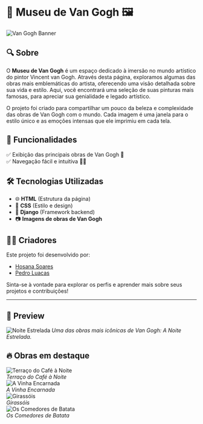 # 🎨 Museu de Van Gogh 🖼️

![Van Gogh Banner](https://upload.wikimedia.org/wikipedia/commons/a/a1/Van_Gogh_-_Self-Portrait_with_Gray_Felt_Hat.jpg)

## 🔍 Sobre
O **Museu de Van Gogh** é um espaço dedicado à imersão no mundo artístico do pintor Vincent van Gogh. Através desta página, exploramos algumas das obras mais emblemáticas do artista, oferecendo uma visão detalhada sobre sua vida e estilo. Aqui, você encontrará uma seleção de suas pinturas mais famosas, para apreciar sua genialidade e legado artístico.

O projeto foi criado para compartilhar um pouco da beleza e complexidade das obras de Van Gogh com o mundo. Cada imagem é uma janela para o estilo único e as emoções intensas que ele imprimiu em cada tela.

## 🚀 Funcionalidades
✅ Exibição das principais obras de Van Gogh 🎨  
✅ Navegação fácil e intuitiva 👨‍🎨  

## 🛠️ Tecnologias Utilizadas
- 🌐 **HTML** (Estrutura da página)
- 🎨 **CSS** (Estilo e design)
- 🐍 **Django** (Framework backend)
- 📷 **Imagens de obras de Van Gogh** 

## 👨‍💻 Criadores

Este projeto foi desenvolvido por:

- [Hosana Soares](https://github.com/hosanasoares)  
- [Pedro Luacas](https://github.com/pedro-2603)

Sinta-se à vontade para explorar os perfis e aprender mais sobre seus projetos e contribuições!

---

## 📸 Preview
![Noite Estrelada](https://upload.wikimedia.org/wikipedia/commons/thumb/1/10/Van_Gogh_-_Starry_Night_-_Google_Art_Project.jpg/448px-Van_Gogh_-_Starry_Night_-_Google_Art_Project.jpg)
*Uma das obras mais icônicas de Van Gogh: A Noite Estrelada.*

## 🔥 Obras em destaque
![Terraço do Café à Noite](https://upload.wikimedia.org/wikipedia/commons/a/a2/Vincent_van_Gogh_046.jpg)  
*Terraço do Café à Noite*  
![A Vinha Encarnada](https://upload.wikimedia.org/wikipedia/commons/c/c1/Vincent_van_Gogh_-_The_Red_Vineyard_-_Google_Art_Project.jpg)  
*A Vinha Encarnada*  
![Girassóis](https://upload.wikimedia.org/wikipedia/commons/0/01/Van_Gogh_-_Vase_with_Fifteen_Sunflowers.jpg)  
*Girassóis*  
![Os Comedores de Batata](https://upload.wikimedia.org/wikipedia/commons/7/7d/The_Potato_Eaters_%28Van_Gogh_painting%29.jpg)  
*Os Comedores de Batata*
